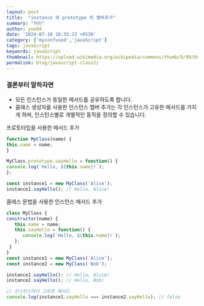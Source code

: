 ```yaml
---
layout: post
title:  "instance 와 prototype 의 멤버추가"
summary: "차이"
author: yoo94
date: '2024-07-18 16:35:23 +0530'
category: ['myconfused','javaScript']
tags: javaScript
keywords: javaScript
thumbnail: https://upload.wikimedia.org/wikipedia/commons/thumb/9/99/Unofficial_JavaScript_logo_2.svg/1200px-Unofficial_JavaScript_logo_2.svg.png
permalink: blog/javascript-class2/
---
```

### 결론부터 말하자면 
- 모든 인스턴스가 동일한 메서드를 공유하도록 합니다.
- 클래스 생성자를 사용한 인스턴스 멤버 추가는 각 인스턴스가 고유한 메서드를 가지게 하며, 인스턴스별로 개별적인 동작을 정의할 수 있습니다.

프로토타입을 사용한 메서드 추가
```js
function MyClass(name) {
this.name = name;
}

MyClass.prototype.sayHello = function() {
console.log(`Hello, ${this.name}!`);
};

const instance1 = new MyClass('Alice');
instance1.sayHello(); // Hello, Alice!

```
클래스 문법을 사용한 인스턴스 메서드 추가
```js
class MyClass {
constructor(name) {
   this.name = name;
   this.sayHello = function() {
      console.log(`Hello, ${this.name}!`);
   };
 }
}
const instance1 = new MyClass('Alice');
const instance2 = new MyClass('Bob');

instance1.sayHello(); // Hello, Alice!
instance2.sayHello(); // Hello, Bob!

// 인스턴스마다 고유한 메서드
console.log(instance1.sayHello === instance2.sayHello); // false

```
